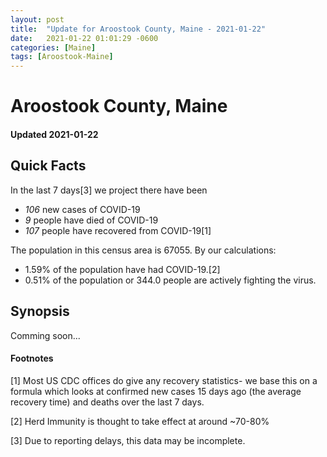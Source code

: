 ```yaml
---
layout: post
title:  "Update for Aroostook County, Maine - 2021-01-22"
date:   2021-01-22 01:01:29 -0600
categories: [Maine]
tags: [Aroostook-Maine]
---
```


# Aroostook County, Maine
#### Updated 2021-01-22

## Quick Facts

In the last 7 days[3] we project there have been
- *106* new cases of COVID-19
- *9* people have died of COVID-19
- *107* people have recovered from COVID-19[1]

The population in this census area is 67055. By our calculations:
- 1.59% of the population have had COVID-19.[2]
- 0.51% of the population or 344.0 people are actively fighting the virus.

## Synopsis

Comming soon...


#### Footnotes

[1] Most US CDC offices do give any recovery statistics- we base this on a formula which looks at confirmed new cases
15 days ago (the average recovery time) and deaths over the last 7 days.

[2] Herd Immunity is thought to take effect at around ~70-80%

[3] Due to reporting delays, this data may be incomplete.
 
    